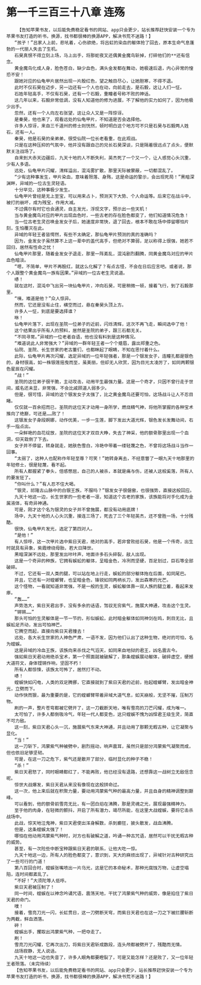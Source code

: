 # 第一千三百三十八章 连殇
        【告知苹果书友，以后能免费稳定看书的网站、app只会更少，站长推荐赶快安装一个专为苹果书友打造的听书，换源，找书都很棒的换源APP，解决书荒不迷路！】
       “孩子！”吕家人上前，悲吼着，心伤欲绝，将吕虹的染血的躯体抢了回去，原本生命气息蓬勃的一代丽人失去了生机。
       石昊真恨不得立刻上场，马上出手，将那蛇夜叉还偶黄金魔鸟斩掉，打碎他们的**还有信念。
       黄金魔鸟化成人身，脸色苍白，缺少血色，满头金发都在舞动，她极速后退，内心异常的惶恐不安！
       跟她对应的仙龟甲片居然出现一片殷红色，望之触目尽心，让她胆寒，不得不退。
       此时不仅石昊在迈步，另一边还有一个人也在动，向前走去，是石毅，这让人们一怔。
       石姓年轻高手，不仅有石昊，还有一个石毅，重瞳者号称不败的神话。
       这几年以来，石毅非常低调，没有人知道他的修为进展，不了解他的实力如何了，因为他极少出手。
       忽然，还有一个人向左右张望，这让众人又是一阵惊讶。
       是秦昊，他也来了，观看远处的仙龟甲片，不知道是否会选择他。
       许多人惊讶，来自三千道州的修士则恍然，顿时明白这个地方可不只是石昊与石毅两人姓石，还有一人。
       秦昊，他是石昊的亲弟弟，很受仙院一位长老看重，在此观战。
       只是在这种压抑的气氛中，他并没有跟自己的兄长石昊深谈，只是隔着很远点了点头，便默默关注战场了。
       自来到大赤天边疆后，九天十地的人不断失利，英杰死了一个又一个，让人感觉心头沉重，少有人多语。
       远处，仙龟甲片闪耀，清辉溢出，混沌雾扩散，那里天际被蒙蔽，一切都混乱了。
       “少有这种事发生，甲片染血，意味着殒落、身殇，这是命运的警示，会出现死局！”黑暗深渊畔，异域的一位古生灵轻语。
       十分罕见，这种事极少发生。
       仙龟甲片曾经是无上至宝，可以用来占卜，预测天下大势、个人命运等。后来它在战斗中，被打的崩坏，成为残宝，作用大减。
       不过偶尔有时它也会通灵，自主发光，浮现文字，预示出一些天机！
       当与黄金魔鸟对应的甲片出现血色时，一些古老的存在脸色都变了，他们知道情况危急！
       当一位古老生灵召唤金发女子后，她速度非常快，退了回去，根本不敢在场中停留哪怕片刻，生怕覆灭在此。
       异域的年轻王者皆愕然，有些不太确定，那仙龟甲片预测的真的准确吗？
       因为，金发女子虽然算不上这一辈中的盖代高手，但绝对不算弱，足以称得上很强，她若不回归，居然有性命之忧！
       仙龟甲片那里，随着金发女子退走，那里一阵紊乱，混沌剧烈翻腾，同黄金魔鸟对应的甲片血色暗淡。
       “嗯，不简单，甲片不再殷红，就这么化解了？有点古怪，不会在日后应言吧。或者说，那个人跟整个黄金魔鸟一族有因果。”异域的一位古老生灵说道。
       哧！
       就在这时，混沌中飞出另一块仙龟甲片，冲向石昊，可是稍微一顿，接着飞行，到了石毅那里。
       “咦，难道是他？”众人惊异。
       然而，它还是没有止住，横空而过，悬在秦昊头顶上方。
       许多人一怔，到底是要选择谁？
       咻！
       仙龟甲片落下，出现在圣院一位弟子的近前，闪烁清辉，这次不再飞走，瞬间选中了他！
       这个结果出乎所有人的预料，居然是圣院的弟子，跟三石都无关。
       “不同寻常。”异域的一位老者自语，他也没有料到是这种情况。
       “难道说此人非常强大？”异域的一群年轻王者一个个蹙眉，露出郑重之色。
       仙院、圣院、长生世家的老古董们，也都眯起了眼睛，不知在思忖着什么。
       此际，仙龟甲片再次闪耀，选定异域的一位年轻强者，那是一个银发女子，连瞳孔都是银色的，身材很高，如一株银莲摇曳而至，虽美丽，但却无人欣赏，因为目光太凌厉了，如同两颗银色星辰在闪耀。
       “战！”
       圣院的这位弟子很干脆，主动攻击，动用平生最强力量。这是一个奇才，只因不曾行走于世间，威名还未显，非常强，不会比戚顾道人弱多少。
       但是，很可惜，异域的这个银发女子太强了，比之黄金魔鸟还要可怕，这场战斗让人不忍目睹。
       仅仅就一百余招而已，圣院的这位天才动用一身所学，燃烧精气神，将他所掌握的各种宝术推向了绝巅，可还是……败了！
       这银发女子身段婀娜，动作优美，一步一生莲，脚下发出大道光辉，银色发长发舞动间，右手一指点出。
       一朵鲜艳的血花绽放，圣院的这位天才双目大睁，失去了神采，他的额骨那里出现一个血洞，仰天栽倒了下去。
       女子并不停留，转身就走，她肤色雪白，冷艳中带着一缕轻蔑之色，不曾将这场战斗当作一回事。
       “太弱了，这种人也配称作年轻至尊？可笑！”她转身离去，不经意瞥了一眼九天十地那里的年轻修士，很是轻蔑，看不起。
       所有人都握紧了拳头，倍感憋屈，自己的人被杀，本就是痛与伤，还被人这般奚落，所有人的要发狂了。
       “你叫什么？”有人忍不住大喝。
       “银灵，祁隆古山脉中的白银王族，不服吗？”银发女子很倨傲，也很强势，直接这般回应。
       九天十地这一边，长生世家的一些老者一凛，知道这个古老的家族，该族能将对手化成为金属液体，有奇异神通。
       可是，刚才这个名为银灵的女子并不曾施展，都没有动用底牌！
       场中，九天十地的人心头沉重，接连三场了，死去了三个年轻英杰，还不曾胜一场，十分残酷。
       很快，仙龟甲片发光，选定了第四对人。
       “是他！”
       有人惊呼，这一次甲片选中紫日天君，绝对的高手，若非曾败给石昊，他是一个传奇，出生时就具有异象，紫霞缭绕母胎，若大日降世。
       黑暗深渊不远处，那里发出咔咔声，地面许多石头碎裂，敌人出现。
       这是一个奇异的种族，它拥有蜈蚣的躯体，呈暗金色，冷冽而坚硬，百足划过，巨石等全部破碎。
       不过，它还有一双人类的腿，可以站在地上行走，蜈蚣的部分躯体拖在后面，如同尾巴。
       并且，它还有一对螳螂臂，也呈暗金色，锋锐如同两柄长刀，发出森寒的光芒。
       这个怪物，一看就知道非常强，不是一般的生灵，蜈蚣躯体靠一双人族的腿立着，看起来发瘆。
       “轰……”
       声势浩大，紫日天君出手，没有多余的话语，驾驭无穷紫气，施展大神通，攻击这个生灵。
       “锵锵……”
       那头可怕的生灵躯体是一节一节的，形似蜈蚣，此时暗金躯体如同神剑在鸣，刺目无比，且蜈蚣足齐动，发出可怕神芒。
       它腾空而起，直接向紫日天君撞去！
       远处，各大长生世家的人神色严肃，一语不发，因为他们认出了这种生物，绝对的可怕，名为螳蜈。
       这是异域的冷血王族，该族向来杀伐之气滔天，如同来自地狱的君王，凶名震古今。
       强如紫日天君动用绝杀宝术，第一个照面就被破解了，那条螳蜈展动躯体，破碎虚空，硬撼大道符文，身体铿锵作响，坚固不朽！
       所有人都惊悚，该族太可怖了，居然打不动。
       哧！
       螳蜈快如闪电，人类的双足腾挪，它直接就到了紫日天君的近前，抬起螳螂臂，发出暗金神光，立劈而下。
       动作快而狠，最为重要的是，它的螳螂臂带着异域大道气息，如天崩般，无坚不摧，压制万物。
       刷的一声，整片苍穹都被它劈开了，这一刀截断天地，唯有雪亮的刀芒闪耀，成为唯一。
       太可怕了，许多人都倒吸冷气，年轻一代人都变色，这只螳蜈不愧为凶悍君王级生灵，简直不可力敌。
       这一刻，紫日天君心头一沉，施展紫气东来大神通，并且动用了那颗无暇古种，让它凝聚与显化。
       “当！”
       这一刀斩下，鸿蒙紫气种被劈中，剧烈摇动，响声震耳，虽然只是部分鸿蒙紫气凝聚而成，但也依旧足够坚韧。
       可是，在这一刀之危下，紫气还是散开了部分，临时显化的种子不稳！
       “杀！”
       紫日天君怒了，同时眼睛都红了，不能再败，他已经没有退路，还想靠这一战树立无敌信念呢。
       惊世大战爆发，紫日天君从来没有像现在这般拼命过。
       这一次，他上来后就在积聚力量，要动用鸿蒙紫气种的最高力量，并且自身的精神调整到巅峰。
       可以看到，他的额骨前雪亮无比，有一团白焰在沸腾，那是灵魂之光，展现最强精神力。
       至于他的肉身，在轻微的颤抖，开启了所有潜力，竭尽所能，在这里大战螳蜈，要将它击杀战场中。
       此战，惊天地泣鬼神，紫日天君使出浑身解数，杀到癫狂，披头散发，战血沸腾。
       但是，这条螳蜈太强了！
       哪怕在他动用鸿蒙紫气种时，对方也有破解之道，吟诵一种古咒语，居然可以干扰无暇古种的威势。
       甚至，有一次险些中断宝种跟紫日天君的联系，让他大吃一惊。
       九天十地这一边，所有人的脸色都变了，意识到，天大的麻烦出现了，异域针对古种研究出了一些可行的门道！
       第八百回合时，螳蜈张嘴喷出一片乌光，这是它的本命秘术，那种光腐蚀万物，让虚空塌陷，连时间都紊乱了。
       “不好！”大须陀等人低呼。
       紫日天君被压制了！
       同一时间，螳蜈在以神念吟诵咒语，震荡天地，干扰了鸿蒙紫气种的威势，像是掐住了紫日天君的命门。
       噗！
       接着，雪亮刀光一闪，长虹贯日，这一刀劈断天穹，而紫日天君也在这一刀之下被拦腰斩断为两截，鲜血洒落。
       砰！
       螳蜈出手，攫取出鸿蒙紫气种，一把夺走了。
       刷！
       雪亮刀光闪耀，它再次出刀，将紫日天君斩成数段，连头颅都被劈开了，残酷而无情。
       战场寂静，无人说话。
       九天十地这一边也失音了，许多人眼角都要瞪裂了，可是又能怎样？还是败了，又一位年轻王者殒落。（未完待续）
       【告知苹果书友，以后能免费稳定看书的网站、app只会更少，站长推荐赶快安装一个专为苹果书友打造的听书，换源，找书都很棒的换源APP，解决书荒不迷路！】